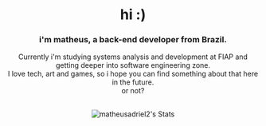 <h1 align="center">hi :)</h1>

<h3 align="center">i'm matheus, a back-end developer from Brazil. </h3>
<p align="center">Currently i'm studying systems analysis and development at FIAP and getting deeper into software engineering 
zone.<br>I love tech, art and games, so i hope you can find something about that here in the future.<br>or not?</p> 

##

<center>

![matheusadriel2's Stats](https://github-readme-stats.vercel.app/api?username=matheusadriel2&theme=monokai&show_icons=true&hide_border=true&count_private=true)



